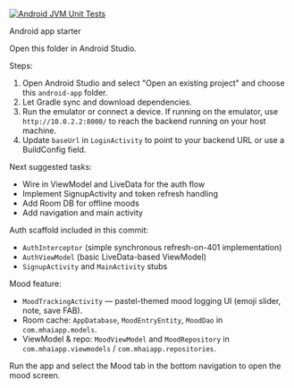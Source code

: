 [![Android JVM Unit Tests](https://github.com/Ravindra2377/Mood/actions/workflows/android-unit-tests.yml/badge.svg)](https://github.com/Ravindra2377/Mood/actions/workflows/android-unit-tests.yml)

Android app starter

Open this folder in Android Studio.

Steps:
1. Open Android Studio and select "Open an existing project" and choose this `android-app` folder.
2. Let Gradle sync and download dependencies.
3. Run the emulator or connect a device. If running on the emulator, use `http://10.0.2.2:8000/` to reach the backend running on your host machine.
4. Update `baseUrl` in `LoginActivity` to point to your backend URL or use a BuildConfig field.

Next suggested tasks:
- Wire in ViewModel and LiveData for the auth flow
- Implement SignupActivity and token refresh handling
- Add Room DB for offline moods
- Add navigation and main activity

Auth scaffold included in this commit:
- `AuthInterceptor` (simple synchronous refresh-on-401 implementation)
- `AuthViewModel` (basic LiveData-based ViewModel)
- `SignupActivity` and `MainActivity` stubs

Mood feature:
- `MoodTrackingActivity` — pastel-themed mood logging UI (emoji slider, note, save FAB).
- Room cache: `AppDatabase`, `MoodEntryEntity`, `MoodDao` in `com.mhaiapp.models`.
- ViewModel & repo: `MoodViewModel` and `MoodRepository` in `com.mhaiapp.viewmodels` / `com.mhaiapp.repositories`.

Run the app and select the Mood tab in the bottom navigation to open the mood screen.
